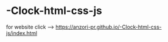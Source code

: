 # -Clock-html-css-js

for website click --> https://anzori-pr.github.io/-Clock-html-css-js/index.html

